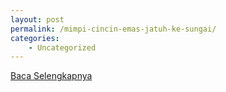```yaml
---
layout: post
permalink: /mimpi-cincin-emas-jatuh-ke-sungai/
categories:
    - Uncategorized
---
```


[Baca Selengkapnya](/04)